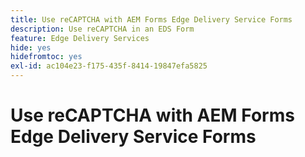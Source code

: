 ```yaml
---
title: Use reCAPTCHA with AEM Forms Edge Delivery Service Forms
description: Use reCAPTCHA in an EDS Form
feature: Edge Delivery Services
hide: yes
hidefromtoc: yes
exl-id: ac104e23-f175-435f-8414-19847efa5825
---
```

# Use reCAPTCHA with AEM Forms Edge Delivery Service Forms
